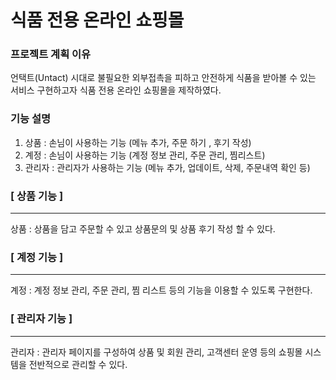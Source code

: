 식품 전용 온라인 쇼핑몰
============================
### 프로젝트 계획 이유
 언택트(Untact) 시대로 불필요한 외부접촉을 피하고 안전하게 식품을 받아볼 수 있는 서비스 구현하고자 식품 전용 온라인 쇼핑몰을 제작하였다.
 
### 기능 설명
 1. 상품 : 손님이 사용하는 기능 (메뉴 추가, 주문 하기 , 후기 작성)
 2. 계정 : 손님이 사용하는 기능 (계정 정보 관리, 주문 관리, 찜리스트)
 3. 관리자 : 관리자가 사용하는 기능 (메뉴 추가, 업데이트, 삭제, 주문내역 확인 등)
 
### [ 상품 기능 ]
---
상품 : 상품을 담고 주문할 수 있고 상품문의 및 상품 후기 작성 할 수 있다.

### [ 계정 기능 ]
---
계정 : 계정 정보 관리, 주문 관리, 찜 리스트 등의 기능을 이용할 수 있도록 구현한다.

### [ 관리자 기능 ]
---
관리자 : 관리자 페이지를 구성하여 상품 및 회원 관리, 고객센터 운영 등의 쇼핑몰 시스템을 전반적으로 관리할 수 있다.
 
 

